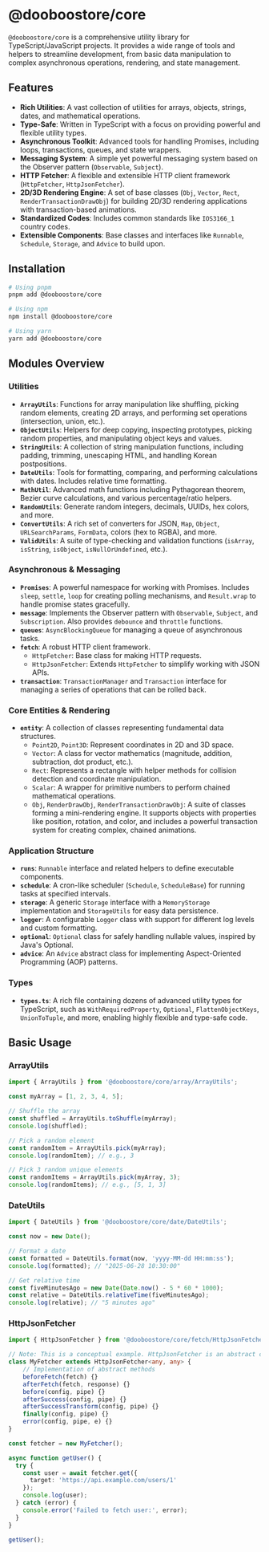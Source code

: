 # @dooboostore/core

`@dooboostore/core` is a comprehensive utility library for TypeScript/JavaScript projects. It provides a wide range of tools and helpers to streamline development, from basic data manipulation to complex asynchronous operations, rendering, and state management.

## Features

- **Rich Utilities**: A vast collection of utilities for arrays, objects, strings, dates, and mathematical operations.
- **Type-Safe**: Written in TypeScript with a focus on providing powerful and flexible utility types.
- **Asynchronous Toolkit**: Advanced tools for handling Promises, including loops, transactions, queues, and state wrappers.
- **Messaging System**: A simple yet powerful messaging system based on the Observer pattern (`Observable`, `Subject`).
- **HTTP Fetcher**: A flexible and extensible HTTP client framework (`HttpFetcher`, `HttpJsonFetcher`).
- **2D/3D Rendering Engine**: A set of base classes (`Obj`, `Vector`, `Rect`, `RenderTransactionDrawObj`) for building 2D/3D rendering applications with transaction-based animations.
- **Standardized Codes**: Includes common standards like `IOS3166_1` country codes.
- **Extensible Components**: Base classes and interfaces like `Runnable`, `Schedule`, `Storage`, and `Advice` to build upon.

## Installation

```bash
# Using pnpm
pnpm add @dooboostore/core

# Using npm
npm install @dooboostore/core

# Using yarn
yarn add @dooboostore/core
```

## Modules Overview

### Utilities

- **`ArrayUtils`**: Functions for array manipulation like shuffling, picking random elements, creating 2D arrays, and performing set operations (intersection, union, etc.).
- **`ObjectUtils`**: Helpers for deep copying, inspecting prototypes, picking random properties, and manipulating object keys and values.
- **`StringUtils`**: A collection of string manipulation functions, including padding, trimming, unescaping HTML, and handling Korean postpositions.
- **`DateUtils`**: Tools for formatting, comparing, and performing calculations with dates. Includes relative time formatting.
- **`MathUtil`**: Advanced math functions including Pythagorean theorem, Bezier curve calculations, and various percentage/ratio helpers.
- **`RandomUtils`**: Generate random integers, decimals, UUIDs, hex colors, and more.
- **`ConvertUtils`**: A rich set of converters for JSON, `Map`, `Object`, `URLSearchParams`, `FormData`, colors (hex to RGBA), and more.
- **`ValidUtils`**: A suite of type-checking and validation functions (`isArray`, `isString`, `isObject`, `isNullOrUndefined`, etc.).

### Asynchronous & Messaging

- **`Promises`**: A powerful namespace for working with Promises. Includes `sleep`, `settle`, `loop` for creating polling mechanisms, and `Result.wrap` to handle promise states gracefully.
- **`message`**: Implements the Observer pattern with `Observable`, `Subject`, and `Subscription`. Also provides `debounce` and `throttle` functions.
- **`queues`**: `AsyncBlockingQueue` for managing a queue of asynchronous tasks.
- **`fetch`**: A robust HTTP client framework.
  - `HttpFetcher`: Base class for making HTTP requests.
  - `HttpJsonFetcher`: Extends `HttpFetcher` to simplify working with JSON APIs.
- **`transaction`**: `TransactionManager` and `Transaction` interface for managing a series of operations that can be rolled back.

### Core Entities & Rendering

- **`entity`**: A collection of classes representing fundamental data structures.
  - `Point2D`, `Point3D`: Represent coordinates in 2D and 3D space.
  - `Vector`: A class for vector mathematics (magnitude, addition, subtraction, dot product, etc.).
  - `Rect`: Represents a rectangle with helper methods for collision detection and coordinate manipulation.
  - `Scalar`: A wrapper for primitive numbers to perform chained mathematical operations.
  - `Obj`, `RenderDrawObj`, `RenderTransactionDrawObj`: A suite of classes forming a mini-rendering engine. It supports objects with properties like position, rotation, and color, and includes a powerful transaction system for creating complex, chained animations.

### Application Structure

- **`runs`**: `Runnable` interface and related helpers to define executable components.
- **`schedule`**: A cron-like scheduler (`Schedule`, `ScheduleBase`) for running tasks at specified intervals.
- **`storage`**: A generic `Storage` interface with a `MemoryStorage` implementation and `StorageUtils` for easy data persistence.
- **`logger`**: A configurable `Logger` class with support for different log levels and custom formatting.
- **`optional`**: `Optional` class for safely handling nullable values, inspired by Java's Optional.
- **`advice`**: An `Advice` abstract class for implementing Aspect-Oriented Programming (AOP) patterns.

### Types

- **`types.ts`**: A rich file containing dozens of advanced utility types for TypeScript, such as `WithRequiredProperty`, `Optional`, `FlattenObjectKeys`, `UnionToTuple`, and more, enabling highly flexible and type-safe code.

## Basic Usage

### ArrayUtils

```typescript
import { ArrayUtils } from '@dooboostore/core/array/ArrayUtils';

const myArray = [1, 2, 3, 4, 5];

// Shuffle the array
const shuffled = ArrayUtils.toShuffle(myArray);
console.log(shuffled);

// Pick a random element
const randomItem = ArrayUtils.pick(myArray);
console.log(randomItem); // e.g., 3

// Pick 3 random unique elements
const randomItems = ArrayUtils.pick(myArray, 3);
console.log(randomItems); // e.g., [5, 1, 3]
```

### DateUtils

```typescript
import { DateUtils } from '@dooboostore/core/date/DateUtils';

const now = new Date();

// Format a date
const formatted = DateUtils.format(now, 'yyyy-MM-dd HH:mm:ss');
console.log(formatted); // "2025-06-28 10:30:00"

// Get relative time
const fiveMinutesAgo = new Date(Date.now() - 5 * 60 * 1000);
const relative = DateUtils.relativeTime(fiveMinutesAgo);
console.log(relative); // "5 minutes ago"
```

### HttpJsonFetcher

```typescript
import { HttpJsonFetcher } from '@dooboostore/core/fetch/HttpJsonFetcher';

// Note: This is a conceptual example. HttpJsonFetcher is an abstract class.
class MyFetcher extends HttpJsonFetcher<any, any> {
    // Implementation of abstract methods
    beforeFetch(fetch) {}
    afterFetch(fetch, response) {}
    before(config, pipe) {}
    afterSuccess(config, pipe) {}
    afterSuccessTransform(config, pipe) {}
    finally(config, pipe) {}
    error(config, pipe, e) {}
}

const fetcher = new MyFetcher();

async function getUser() {
  try {
    const user = await fetcher.get({
      target: 'https://api.example.com/users/1'
    });
    console.log(user);
  } catch (error) {
    console.error('Failed to fetch user:', error);
  }
}

getUser();
```
